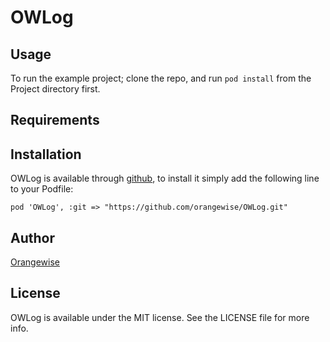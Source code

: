 # OWLog

## Usage

To run the example project; clone the repo, and run `pod install` from the Project directory first.

## Requirements

## Installation

OWLog is available through [github](http://github.com), to install
it simply add the following line to your Podfile:


    pod 'OWLog', :git => "https://github.com/orangewise/OWLog.git"
 

## Author

[Orangewise](https://github.com/orangewise)

## License

OWLog is available under the MIT license. See the LICENSE file for more info.

